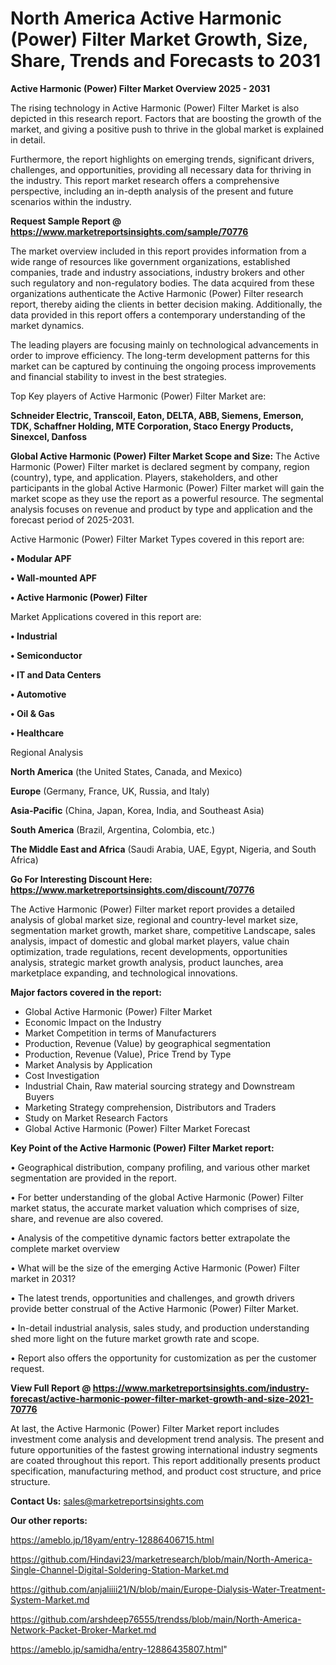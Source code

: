  # North America Active Harmonic (Power) Filter Market Growth, Size, Share, Trends and Forecasts to 2031

<Strong> Active Harmonic (Power) Filter Market Overview 2025 - 2031</strong>

The rising technology in Active Harmonic (Power) Filter Market is also depicted in this research report. Factors that are boosting the growth of the market, and giving a positive push to thrive in the global market is explained in detail.

Furthermore, the report highlights on emerging trends, significant drivers, challenges, and opportunities, providing all necessary data for thriving in the industry. This report market research offers a comprehensive perspective, including an in-depth analysis of the present and future scenarios within the industry.

<strong>Request Sample Report @ <a href=https://www.marketreportsinsights.com/sample/70776>https://www.marketreportsinsights.com/sample/70776</a></strong>

The market overview included in this report provides information from a wide range of resources like government organizations, established companies, trade and industry associations, industry brokers and other such regulatory and non-regulatory bodies. The data acquired from these organizations authenticate the Active Harmonic (Power) Filter research report, thereby aiding the clients in better decision making. Additionally, the data provided in this report offers a contemporary understanding of the market dynamics.

The leading players are focusing mainly on technological advancements in order to improve efficiency. The long-term development patterns for this market can be captured by continuing the ongoing process improvements and financial stability to invest in the best strategies.

Top Key players of Active Harmonic (Power) Filter Market are:

<strong>Schneider Electric, Transcoil, Eaton, DELTA, ABB, Siemens, Emerson, TDK, Schaffner Holding, MTE Corporation, Staco Energy Products, Sinexcel, Danfoss</strong>

<strong><b>Global Active Harmonic (Power) Filter Market Scope and Size:</b></strong>
The Active Harmonic (Power) Filter market is declared segment by company, region (country), type, and application. Players, stakeholders, and other participants in the global Active Harmonic (Power) Filter market will gain the market scope as they use the report as a powerful resource. The segmental analysis focuses on revenue and product by type and application and the forecast period of 2025-2031.

Active Harmonic (Power) Filter Market Types covered in this report are:

<strong>• Modular APF

• Wall-mounted APF

• Active Harmonic (Power) Filter</strong>

Market Applications covered in this report are:

<strong>• Industrial

• Semiconductor

• IT and Data Centers

• Automotive

• Oil & Gas

• Healthcare</strong> 

Regional Analysis

<strong>North America</strong> (the United States, Canada, and Mexico)

<strong>Europe</strong> (Germany, France, UK, Russia, and Italy)

<strong>Asia-Pacific</strong> (China, Japan, Korea, India, and Southeast Asia)

<strong>South America</strong> (Brazil, Argentina, Colombia, etc.)

<strong>The Middle East and Africa</strong> (Saudi Arabia, UAE, Egypt, Nigeria, and South Africa)

<strong>Go For Interesting Discount Here: <a href=https://www.marketreportsinsights.com/discount/70776>https://www.marketreportsinsights.com/discount/70776</a></strong>

The Active Harmonic (Power) Filter market report provides a detailed analysis of global market size, regional and country-level market size, segmentation market growth, market share, competitive Landscape, sales analysis, impact of domestic and global market players, value chain optimization, trade regulations, recent developments, opportunities analysis, strategic market growth analysis, product launches, area marketplace expanding, and technological innovations.

<strong><b>Major factors covered in the report:</b></strong>
<ul>
  <li>Global Active Harmonic (Power) Filter Market </li>
  <li>Economic Impact on the Industry</li>
  <li>Market Competition in terms of Manufacturers</li>
  <li>Production, Revenue (Value) by geographical segmentation</li>
  <li>Production, Revenue (Value), Price Trend by Type</li>
  <li>Market Analysis by Application</li>
  <li>Cost Investigation</li>
  <li>Industrial Chain, Raw material sourcing strategy and Downstream Buyers</li>
  <li>Marketing Strategy comprehension, Distributors and Traders</li>
  <li>Study on Market Research Factors</li>
  <li>Global Active Harmonic (Power) Filter Market Forecast</li>
</ul>

<strong><b>Key Point of the Active Harmonic (Power) Filter Market report:</b></strong>

• Geographical distribution, company profiling, and various other market segmentation are provided in the report.

• For better understanding of the global Active Harmonic (Power) Filter market status, the accurate market valuation which comprises of size, share, and revenue are also covered.

• Analysis of the competitive dynamic factors better extrapolate the complete market overview

• What will be the size of the emerging Active Harmonic (Power) Filter market in 2031?

• The latest trends, opportunities and challenges, and growth drivers provide better construal of the Active Harmonic (Power) Filter Market.

• In-detail industrial analysis, sales study, and production understanding shed more light on the future market growth rate and scope.

• Report also offers the opportunity for customization as per the customer request.

<strong><b>View Full Report @ <a href=https://www.marketreportsinsights.com/industry-forecast/active-harmonic-power-filter-market-growth-and-size-2021-70776>https://www.marketreportsinsights.com/industry-forecast/active-harmonic-power-filter-market-growth-and-size-2021-70776</a></b></strong>


At last, the Active Harmonic (Power) Filter Market report includes investment come analysis and development trend analysis. The present and future opportunities of the fastest growing international industry segments are coated throughout this report. This report additionally presents product specification, manufacturing method, and product cost structure, and price structure.

<strong>Contact Us:</strong>
sales@marketreportsinsights.com

<strong>Our other reports:</strong>

<a href=https://ameblo.jp/18yam/entry-12886406715.html>https://ameblo.jp/18yam/entry-12886406715.html</a>

<a href=https://github.com/Hindavi23/marketresearch/blob/main/North-America-Single-Channel-Digital-Soldering-Station-Market.md>https://github.com/Hindavi23/marketresearch/blob/main/North-America-Single-Channel-Digital-Soldering-Station-Market.md</a>

<a href=https://github.com/anjaliiii21/N/blob/main/Europe-Dialysis-Water-Treatment-System-Market.md>https://github.com/anjaliiii21/N/blob/main/Europe-Dialysis-Water-Treatment-System-Market.md</a>

<a href=https://github.com/arshdeep76555/trendss/blob/main/North-America-Network-Packet-Broker-Market.md>https://github.com/arshdeep76555/trendss/blob/main/North-America-Network-Packet-Broker-Market.md</a>

<a href=https://ameblo.jp/samidha/entry-12886435807.html>https://ameblo.jp/samidha/entry-12886435807.html</a>"
